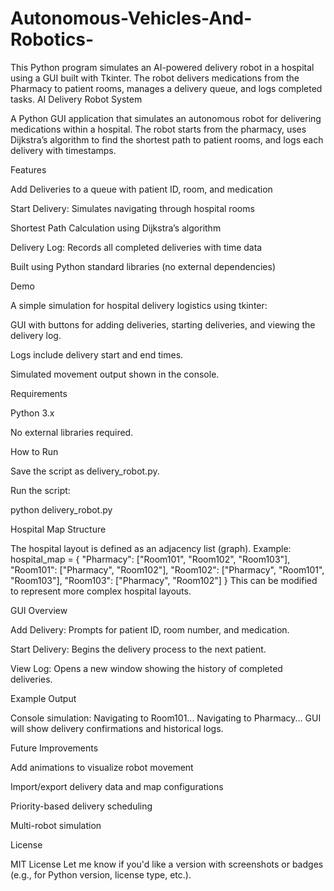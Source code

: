 # Autonomous-Vehicles-And-Robotics-
This Python program simulates an AI-powered delivery robot in a hospital using a GUI built with Tkinter. The robot delivers medications from the Pharmacy to patient rooms, manages a delivery queue, and logs completed tasks.
AI Delivery Robot System

A Python GUI application that simulates an autonomous robot for delivering medications within a hospital. The robot starts from the pharmacy, uses Dijkstra’s algorithm to find the shortest path to patient rooms, and logs each delivery with timestamps.

Features

Add Deliveries to a queue with patient ID, room, and medication

Start Delivery: Simulates navigating through hospital rooms

Shortest Path Calculation using Dijkstra’s algorithm

Delivery Log: Records all completed deliveries with time data

Built using Python standard libraries (no external dependencies)

Demo

A simple simulation for hospital delivery logistics using tkinter:

GUI with buttons for adding deliveries, starting deliveries, and viewing the delivery log.

Logs include delivery start and end times.

Simulated movement output shown in the console.

Requirements

Python 3.x

No external libraries required.

How to Run

Save the script as delivery_robot.py.

Run the script:

python delivery_robot.py 

Hospital Map Structure

The hospital layout is defined as an adjacency list (graph). Example:
hospital_map = { "Pharmacy": ["Room101", "Room102", "Room103"], "Room101": ["Pharmacy", "Room102"], "Room102": ["Pharmacy", "Room101", "Room103"], "Room103": ["Pharmacy", "Room102"] } 
This can be modified to represent more complex hospital layouts.

GUI Overview

Add Delivery: Prompts for patient ID, room number, and medication.

Start Delivery: Begins the delivery process to the next patient.

View Log: Opens a new window showing the history of completed deliveries.

Example Output

Console simulation:
Navigating to Room101... Navigating to Pharmacy... 
GUI will show delivery confirmations and historical logs.

Future Improvements

Add animations to visualize robot movement

Import/export delivery data and map configurations

Priority-based delivery scheduling

Multi-robot simulation

License

MIT License
Let me know if you'd like a version with screenshots or badges (e.g., for Python version, license type, etc.).
